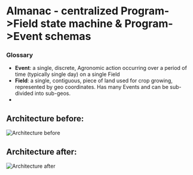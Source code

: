 # Almanac - centralized Program->Field state machine & Program->Event schemas

### Glossary
- **Event**: a single, discrete, Agronomic action occurring over a period of time (typically single day) on a single Field
- **Field**: a single, contiguous, piece of land used for crop growing, represented by geo coordinates. Has many Events and can be sub-divided into sub-geos.
- 

## Architecture before:
![Architecture before](https://github.com/olozzalap/Almanac-presentation/blob/main/Architecture%20-%20PRE.jpg)

## Architecture after:
![Architecture after](https://github.com/olozzalap/Almanac-presentation/blob/main/Architecture%20-%20POST.jpg)
